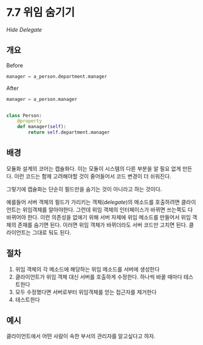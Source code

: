 # 7.7 위임 숨기기

_Hide Delegate_

## 개요

Before

```python
manager = a_person.department.manager
```

After

```python
manager = a_person.manager


class Person:
    @property
    def manager(self):
        return self.department.manager
```

## 배경

모듈화 설계의 코어는 캡슐화다. 이는 모듈이 시스템의 다른 부분을 알 필요 없게 만든다.
이런 코드는 함께 고려해야할 것이 줄어들어서 코드 변경이 더 쉬워진다.

그렇기에 캡슐화는 단순히 필드만을 숨기는 것이 아니라고 하는 것이다.

예를들어 서버 객체의 필드가 가리키는 객체(_delegate_)의 메소드를 호출하려면 클라이언트는 위임객체를 알아야한다.
그런데 위임 객체의 인터페이스가 바뀌면 쓰는쪽도 다 바뀌어야 한다. 이런 의존성을 없애기 위해 서버 자체에 위임 메소드를 만들어서 위임 객체의 존재를 숨기면 된다.
이러면 위임 객체가 바뀌더라도 서버 코드만 고치면 된다. 클라이언트는 그대로 둬도 된다.

## 절차

1. 위임 객체의 각 메소드에 해당하는 위임 메소드를 서버에 생성한다
2. 클라이언트가 위임 객체 대신 서버를 호출하게 수정한다. 하나씩 바꿀 때마다 테스트한다
3. 모두 수정했다면 서버로부터 위임객체를 얻는 접근자를 제거한다
4. 테스트한다

## 예시

클라이언트에서 어떤 사람이 속한 부서의 관리자를 알고싶다고 하자.